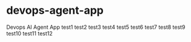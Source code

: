 # devops-agent-app
Devops AI Agent App
test1
test2
test3
test4
test5
test6
test7
test8
test9
test10
test11
test12
